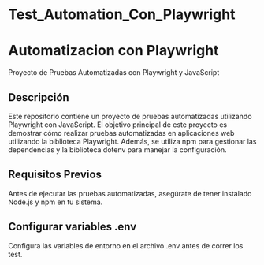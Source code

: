 # Test_Automation_Con_Playwright

# Automatizacion con Playwright

Proyecto de Pruebas Automatizadas con Playwright y JavaScript

## Descripción

Este repositorio contiene un proyecto de pruebas automatizadas utilizando Playwright con JavaScript. El objetivo principal de este proyecto es demostrar cómo realizar pruebas automatizadas en aplicaciones web utilizando la biblioteca Playwright. Además, se utiliza npm para gestionar las dependencias y la biblioteca dotenv para manejar la configuración.

## Requisitos Previos

Antes de ejecutar las pruebas automatizadas, asegúrate de tener instalado Node.js y npm en tu sistema.

## Configurar variables .env

Configura las variables de entorno en el archivo .env antes de correr los test.

